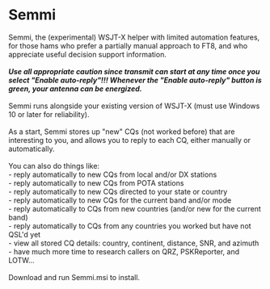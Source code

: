 # Semmi
 Semmi, the (experimental) WSJT-X helper with limited automation features, for those hams who prefer a partially manual approach to FT8, and who appreciate useful decision support information.
 <br><br><i><b>Use all appropriate caution since transmit can start at any time once you select "Enable auto-reply"!!! Whenever the "Enable auto-reply" button is green, your antenna can be energized.</b></i>
 <br><br>Semmi runs alongside your existing version of WSJT-X (must use Windows 10 or later for reliability).
 <br><br>As a start, Semmi stores up "new" CQs (not worked before) that are interesting to you, and allows you to reply to each CQ, either manually or automatically.
<br><br>You can also do things like:
<br>- reply automatically to new CQs from local and/or DX stations
<br>- reply automatically to new CQs from POTA stations
<br>- reply automatically to new CQs directed to your state or country
<br>- reply automatically to new CQs for the current band and/or mode
<br>- reply automatically to CQs from new countries (and/or new for the current band)
<br>- reply automatically to CQs from any countries you worked but have not QSL'd yet
<br>- view all stored CQ details: country, continent, distance, SNR, and azimuth
<br>- have much more time to research callers on QRZ, PSKReporter, and LOTW...
<br><br>Download and run Semmi.msi to install.
